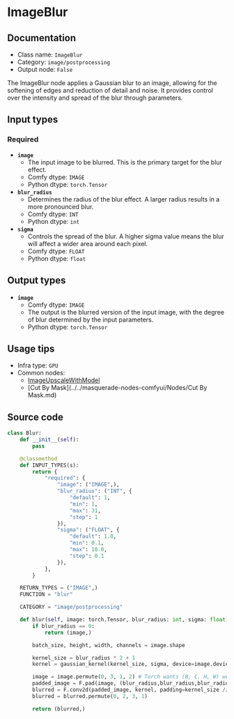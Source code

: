 # ImageBlur
## Documentation
- Class name: `ImageBlur`
- Category: `image/postprocessing`
- Output node: `False`

The ImageBlur node applies a Gaussian blur to an image, allowing for the softening of edges and reduction of detail and noise. It provides control over the intensity and spread of the blur through parameters.
## Input types
### Required
- **`image`**
    - The input image to be blurred. This is the primary target for the blur effect.
    - Comfy dtype: `IMAGE`
    - Python dtype: `torch.Tensor`
- **`blur_radius`**
    - Determines the radius of the blur effect. A larger radius results in a more pronounced blur.
    - Comfy dtype: `INT`
    - Python dtype: `int`
- **`sigma`**
    - Controls the spread of the blur. A higher sigma value means the blur will affect a wider area around each pixel.
    - Comfy dtype: `FLOAT`
    - Python dtype: `float`
## Output types
- **`image`**
    - Comfy dtype: `IMAGE`
    - The output is the blurred version of the input image, with the degree of blur determined by the input parameters.
    - Python dtype: `torch.Tensor`
## Usage tips
- Infra type: `GPU`
- Common nodes:
    - [ImageUpscaleWithModel](../../Comfy/Nodes/ImageUpscaleWithModel.md)
    - [Cut By Mask](../../masquerade-nodes-comfyui/Nodes/Cut By Mask.md)



## Source code
```python
class Blur:
    def __init__(self):
        pass

    @classmethod
    def INPUT_TYPES(s):
        return {
            "required": {
                "image": ("IMAGE",),
                "blur_radius": ("INT", {
                    "default": 1,
                    "min": 1,
                    "max": 31,
                    "step": 1
                }),
                "sigma": ("FLOAT", {
                    "default": 1.0,
                    "min": 0.1,
                    "max": 10.0,
                    "step": 0.1
                }),
            },
        }

    RETURN_TYPES = ("IMAGE",)
    FUNCTION = "blur"

    CATEGORY = "image/postprocessing"

    def blur(self, image: torch.Tensor, blur_radius: int, sigma: float):
        if blur_radius == 0:
            return (image,)

        batch_size, height, width, channels = image.shape

        kernel_size = blur_radius * 2 + 1
        kernel = gaussian_kernel(kernel_size, sigma, device=image.device).repeat(channels, 1, 1).unsqueeze(1)

        image = image.permute(0, 3, 1, 2) # Torch wants (B, C, H, W) we use (B, H, W, C)
        padded_image = F.pad(image, (blur_radius,blur_radius,blur_radius,blur_radius), 'reflect')
        blurred = F.conv2d(padded_image, kernel, padding=kernel_size // 2, groups=channels)[:,:,blur_radius:-blur_radius, blur_radius:-blur_radius]
        blurred = blurred.permute(0, 2, 3, 1)

        return (blurred,)

```
